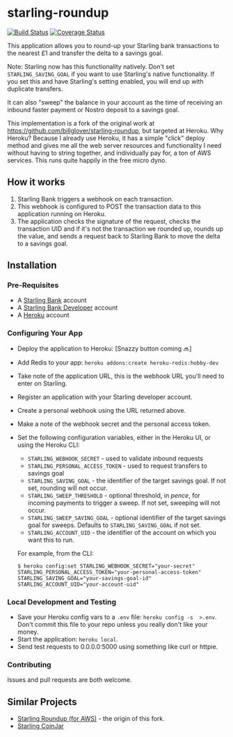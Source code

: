 # starling-roundup

[![Build Status](https://travis-ci.org/lildude/starling-roundup.svg?branch=master)](https://travis-ci.org/lildude/starling-roundup) [![Coverage Status](https://coveralls.io/repos/github/lildude/starling-roundup/badge.svg?branch=master)](https://coveralls.io/github/lildude/starling-roundup?branch=master)

This application allows you to round-up your Starling bank transactions to the nearest £1 and transfer the delta to a savings goal.

Note: Starling now has this functionality natively. Don't set `STARLING_SAVING_GOAL` if you want to use Starling's native functionality. If you set this and have Starling's setting enabled, you will end up with duplicate transfers.

It can also "sweep" the balance in your account as the time of receiving an inbound faster payment or Nostro deposit to a savings goal.

This implementation is a fork of the original work at https://github.com/billglover/starling-roundup, but targeted at Heroku. Why Heroku? Because I already use Heroku, it has a simple "click" deploy method and gives me all the web server resources and functionality I need without having to string together, and individually pay for, a ton of AWS services. This runs quite happily in the free micro dyno.

## How it works

1. Starling Bank triggers a webhook on each transaction.
2. This webhook is configured to POST the transaction data to this application running on Heroku.
3. The application checks the signature of the request, checks the transaction UID and if it's not the transaction we rounded up, rounds up the value, and sends a request back to Starling Bank to move the delta to a savings goal.

## Installation

### Pre-Requisites

- A [Starling Bank](https://starlingbank.com) account
- A [Starling Bank Developer](https://developer.starlingbank.com) account
- A [Heroku](https://heroku.com) account

### Configuring Your App

- Deploy the application to Heroku: [Snazzy button coming :soon:]
- Add Redis to your app: `heroku addons:create heroku-redis:hobby-dev`
- Take note of the application URL, this is the webhook URL you'll need to enter on Starling.
- Register an application with your Starling developer account.
- Create a personal webhook using the URL returned above.
- Make a note of the webhook secret and the personal access token.
- Set the following configuration variables, either in the Heroku UI, or using the Heroku CLI:
  - `STARLING_WEBHOOK_SECRET` - used to validate inbound requests
  - `STARLING_PERSONAL_ACCESS_TOKEN` - used to request transfers to savings goal
  - `STARLING_SAVING_GOAL` -  the identifier of the target savings goal. If not set, rounding will not occur.
  - `STARLING_SWEEP_THRESHOLD` - optional threshold, in _pence_, for incoming payments to trigger a sweep. If not set, sweeping will not occur.
  - `STARLING_SWEEP_SAVING_GOAL` - optional identifier of the target savings goal for sweeps. Defaults to `STARLING_SAVING_GOAL` if not set.
  - `STARLING_ACCOUNT_UID` - the identifier of the account on which you want this to run.

  For example, from the CLI:
  ```
  $ heroku config:set STARLING_WEBHOOK_SECRET="your-secret" STARLING_PERSONAL_ACCESS_TOKEN="your-personal-access-token" STARLING_SAVING_GOAL="your-savings-goal-id" STARLING_ACCOUNT_UID="your-account-uid"
  ```

### Local Development and Testing

- Save your Heroku config vars to a `.env` file: `heroku config -s  >.env`. Don't commit this file to your repo unless you really don't like your money.
- Start the application: `heroku local`.
- Send test requests to 0.0.0.0:5000 using something like curl or httpie.

### Contributing

Issues and pull requests are both welcome.

## Similar Projects

- [Starling Roundup (for AWS)](https://github.com/billglover/starling-roundup) - the origin of this fork.
- [Starling CoinJar](https://github.com/cooperaj/starling-coinjar)
